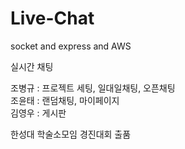 # Live-Chat

socket and express and AWS

실시간 채팅

조병규  :  프로젝트 세팅, 일대일채팅, 오픈채팅<br>
조윤태  :  랜덤채팅, 마이페이지<br>
김영우  :  게시판<br>

한성대 학술소모임 경진대회 출품
